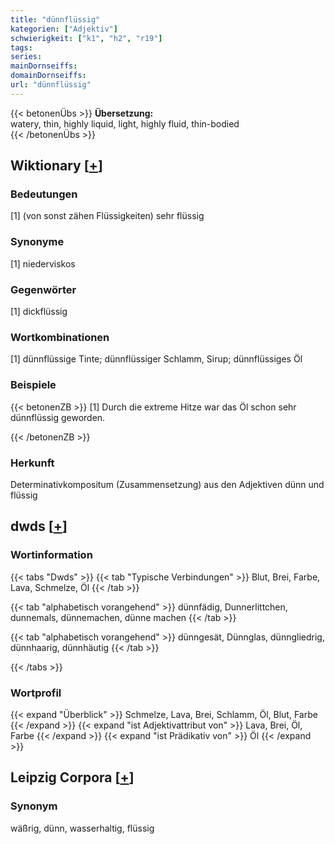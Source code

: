```yaml
---
title: "dünnflüssig"
kategorien: ["Adjektiv"]
schwierigkeit: ["k1", "h2", "r19"]
tags:
series:
mainDornseiffs:
domainDornseiffs:
url: "dünnflüssig"
---
```


{{< betonenÜbs >}}
**Übersetzung:**  
watery, thin, highly liquid, light, highly fluid, thin-bodied  
{{< /betonenÜbs >}}

## Wiktionary [[+](https://de.wiktionary.org/wiki/dünnflüssig)]

### Bedeutungen
[1] (von sonst zähen Flüssigkeiten) sehr flüssig  

### Synonyme
[1] niederviskos  

### Gegenwörter
[1] dickflüssig  

### Wortkombinationen
[1] dünnflüssige Tinte; dünnflüssiger Schlamm, Sirup; dünnflüssiges Öl  

### Beispiele
{{< betonenZB >}}
[1] Durch die extreme Hitze war das Öl schon sehr dünnflüssig geworden.  

{{< /betonenZB >}}
### Herkunft
Determinativkompositum (Zusammensetzung) aus den Adjektiven dünn und flüssig  



## dwds [[+](https://www.dwds.de/wb/dünnflüssig)]

### Wortinformation
{{< tabs "Dwds" >}}
{{< tab "Typische Verbindungen" >}}
Blut, Brei, Farbe, Lava, Schmelze, Öl
{{< /tab >}}

{{< tab "alphabetisch vorangehend" >}}
dünnfädig, Dunnerlittchen, dunnemals, dünnemachen, dünne machen
{{< /tab >}}

{{< tab "alphabetisch vorangehend" >}}
dünngesät, Dünnglas, dünngliedrig, dünnhaarig, dünnhäutig
{{< /tab >}}

{{< /tabs >}}

### Wortprofil
{{< expand "Überblick" >}} Schmelze, Lava, Brei, Schlamm, Öl, Blut, Farbe {{< /expand >}}
{{< expand "ist Adjektivattribut von" >}} Lava, Brei, Öl, Farbe {{< /expand >}}
{{< expand "ist Prädikativ von" >}} Öl {{< /expand >}}

## Leipzig Corpora [[+](https://corpora.uni-leipzig.de/en/res?word=dünnflüssig&corpusId=deu_newscrawl-public_2018)]


### Synonym
wäßrig, dünn, wasserhaltig, flüssig

